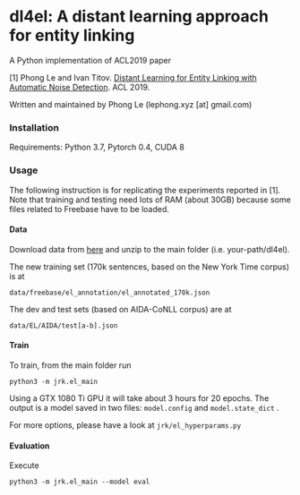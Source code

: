 dl4el: A distant learning approach for entity linking
========

A Python implementation of ACL2019 paper 

[1] Phong Le and Ivan Titov. [Distant Learning for Entity Linking with Automatic Noise Detection](https://arxiv.org/abs/1905.07189). ACL 2019.

Written and maintained by Phong Le (lephong.xyz [at] gmail.com)

### Installation

Requirements: Python 3.7, Pytorch 0.4, CUDA 8

### Usage

The following instruction is for replicating the experiments reported in [1]. 
Note that training and testing need lots of RAM (about 30GB) because 
some files related to Freebase have to be loaded. 


#### Data

Download data from [here](https://drive.google.com/open?id=1un-UQGPFVpDVxeXtijz6eA5xYkBCe_eV) 
and unzip to the main folder (i.e. your-path/dl4el).

The new training set (170k sentences, based on the New York Time corpus) is at

    data/freebase/el_annotation/el_annotated_170k.json

The dev and test sets (based on AIDA-CoNLL corpus) are at

    data/EL/AIDA/test[a-b].json


#### Train

To train, from the main folder run 

    python3 -m jrk.el_main

Using a GTX 1080 Ti GPU it will take about 3 hours for 20 epochs. The output is a model saved in two files: 
`model.config` and `model.state_dict` . 

For more options, please have a look at `jrk/el_hyperparams.py` 

#### Evaluation

Execute

    python3 -m jrk.el_main --model eval 


